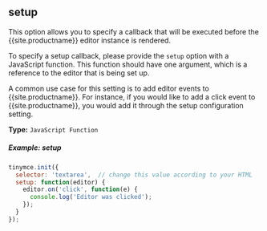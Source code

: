 ## setup

This option allows you to specify a callback that will be executed before the {{site.productname}} editor instance is rendered.

To specify a setup callback, please provide the `setup` option with a JavaScript function. This function should have one argument, which is a reference to the editor that is being set up.

A common use case for this setting is to add editor events to {{site.productname}}. For instance, if you would like to add a click event to {{site.productname}}, you would add it through the setup configuration setting.

**Type:** `JavaScript Function`

##### Example: setup

```js
tinymce.init({
  selector: 'textarea',  // change this value according to your HTML
  setup: function(editor) {
    editor.on('click', function(e) {
      console.log('Editor was clicked');
    });
  }
});
```

